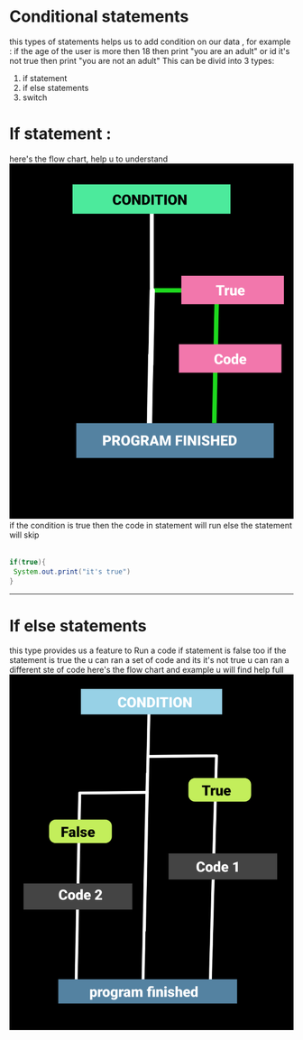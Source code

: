 # Conditional statements 
this types of statements helps us to add condition on our data , for example :
if the age of the user is more then 18 then print "you are an adult" or id it's not true then print 
"you are not an adult"
This can be divid into 3 types: 
1. if statement
2. if else statements
3. switch

# If statement :
here's the flow chart,  help u to understand 
![Cool Image](https://github.com/Alok-Raj01/JAVADSC/blob/main/Srcs/New%20Project%202%20%5B38510E2%5D.png)
if the condition is true then the code in statement will run else the statement will skip 
```java

if(true){
 System.out.print("it's true")
}
```
---
# If else statements
this type provides us a feature to Run a code if statement is false too
if the statement is true the u can ran a set of code and its it's not true u can ran a different ste of code 
here's the flow chart and example u will find help full
![if else flow ](https://github.com/Alok-Raj01/JAVADSC/blob/main/Srcs/New%20Project%203%20%5B9070275%5D.png)
